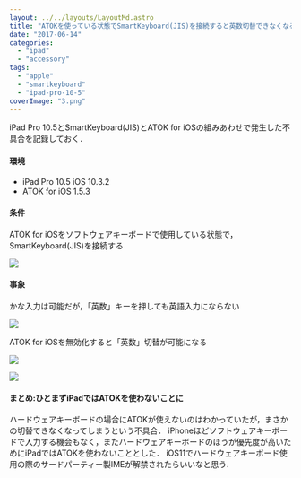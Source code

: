 ```yaml
---
layout: ../../layouts/LayoutMd.astro
title: "ATOKを使っている状態でSmartKeyboard(JIS)を接続すると英数切替できなくなる"
date: "2017-06-14"
categories: 
  - "ipad"
  - "accessory"
tags: 
  - "apple"
  - "smartkeyboard"
  - "ipad-pro-10-5"
coverImage: "3.png"
---
```


iPad Pro 10.5とSmartKeyboard(JIS)とATOK for iOSの組みあわせで発生した不具合を記録しておく．

#### 環境

- iPad Pro 10.5 iOS 10.3.2
- ATOK for iOS 1.5.3

#### 条件

ATOK for iOSをソフトウェアキーボードで使用している状態で，SmartKeyboard(JIS)を接続する

![](/archive/images/7330_1.png)

#### 事象

かな入力は可能だが，「英数」キーを押しても英語入力にならない

![](/archive/images/7330_2.png)

ATOK for iOSを無効化すると「英数」切替が可能になる

![](/archive/images/7330_3.png)

![](/archive/images/7330_4.png)

#### まとめ:ひとまずiPadではATOKを使わないことに

ハードウェアキーボードの場合にATOKが使えないのはわかっていたが，まさかの切替できなくなってしまうという不具合． iPhoneほどソフトウェアキーボードで入力する機会もなく，またハードウェアキーボードのほうが優先度が高いためにiPadではATOKを使わないこととした． iOS11でハードウェアキーボード使用の際のサードパーティー製IMEが解禁されたらいいなと思う．
